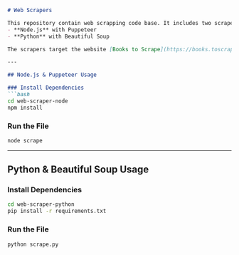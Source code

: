 ```markdown
# Web Scrapers

This repository contain web scrapping code base. It includes two scrapers:
- **Node.js** with Puppeteer
- **Python** with Beautiful Soup

The scrapers target the website [Books to Scrape](https://books.toscrape.com/), but you can modify the code to scrape other websites.

---

## Node.js & Puppeteer Usage

### Install Dependencies
```bash
cd web-scraper-node
npm install
```

### Run the File
```bash
node scrape
```

---

## Python & Beautiful Soup Usage

### Install Dependencies
```bash
cd web-scraper-python
pip install -r requirements.txt
```

### Run the File
```bash
python scrape.py
```